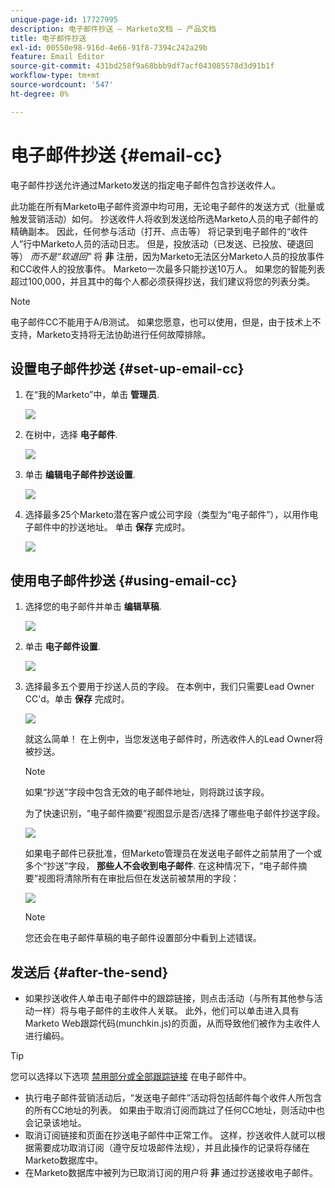 ```yaml
---
unique-page-id: 17727995
description: 电子邮件抄送 — Marketo文档 — 产品文档
title: 电子邮件抄送
exl-id: 00550e98-916d-4e66-91f8-7394c242a29b
feature: Email Editor
source-git-commit: 431bd258f9a68bbb9df7acf043085578d3d91b1f
workflow-type: tm+mt
source-wordcount: '547'
ht-degree: 0%

---
```


# 电子邮件抄送 {#email-cc}

电子邮件抄送允许通过Marketo发送的指定电子邮件包含抄送收件人。

此功能在所有Marketo电子邮件资源中均可用，无论电子邮件的发送方式（批量或触发营销活动）如何。 抄送收件人将收到发送给所选Marketo人员的电子邮件的精确副本。 因此，任何参与活动（打开、点击等） 将记录到电子邮件的“收件人”行中Marketo人员的活动日志。 但是，投放活动（已发送、已投放、硬退回等） _而不是“软退回”_ 将 **非** 注册，因为Marketo无法区分Marketo人员的投放事件和CC收件人的投放事件。 Marketo一次最多只能抄送10万人。 如果您的智能列表超过100,000，并且其中的每个人都必须获得抄送，我们建议将您的列表分类。

>[!NOTE]
>
>电子邮件CC不能用于A/B测试。 如果您愿意，也可以使用，但是，由于技术上不支持，Marketo支持将无法协助进行任何故障排除。

## 设置电子邮件抄送 {#set-up-email-cc}

1. 在“我的Marketo”中，单击 **管理员**.

   ![](assets/one.png)

1. 在树中，选择 **电子邮件**.

   ![](assets/two.png)

1. 单击 **编辑电子邮件抄送设置**.

   ![](assets/three.png)

1. 选择最多25个Marketo潜在客户或公司字段（类型为“电子邮件”），以用作电子邮件中的抄送地址。 单击 **保存** 完成时。

   ![](assets/four.png)

## 使用电子邮件抄送 {#using-email-cc}

1. 选择您的电子邮件并单击 **编辑草稿**.

   ![](assets/five.png)

1. 单击 **电子邮件设置**.

   ![](assets/six.png)

1. 选择最多五个要用于抄送人员的字段。 在本例中，我们只需要Lead Owner CC&#39;d。单击 **保存** 完成时。

   ![](assets/seven.png)

   就这么简单！ 在上例中，当您发送电子邮件时，所选收件人的Lead Owner将被抄送。

   >[!NOTE]
   >
   >如果“抄送”字段中包含无效的电子邮件地址，则将跳过该字段。

   为了快速识别，“电子邮件摘要”视图显示是否/选择了哪些电子邮件抄送字段。

   ![](assets/eight.png)

   如果电子邮件已获批准，但Marketo管理员在发送电子邮件之前禁用了一个或多个“抄送”字段， **那些人不会收到电子邮件**. 在这种情况下，“电子邮件摘要”视图将清除所有在审批后但在发送前被禁用的字段：

   ![](assets/removal.png)

   >[!NOTE]
   >
   >您还会在电子邮件草稿的电子邮件设置部分中看到上述错误。

## 发送后 {#after-the-send}

* 如果抄送收件人单击电子邮件中的跟踪链接，则点击活动（与所有其他参与活动一样）将与电子邮件的主收件人关联。 此外，他们可以单击进入具有Marketo Web跟踪代码(munchkin.js)的页面，从而导致他们被作为主收件人进行编码。

>[!TIP]
>
>您可以选择以下选项 [禁用部分或全部跟踪链接](/help/marketo/product-docs/email-marketing/general/functions-in-the-editor/disable-tracking-for-an-email-link.md) 在电子邮件中。

* 执行电子邮件营销活动后，“发送电子邮件”活动将包括邮件每个收件人所包含的所有CC地址的列表。 如果由于取消订阅而跳过了任何CC地址，则活动中也会记录该地址。
* 取消订阅链接和页面在抄送电子邮件中正常工作。 这样，抄送收件人就可以根据需要成功取消订阅（遵守反垃圾邮件法规），并且此操作的记录将存储在Marketo数据库中。
* 在Marketo数据库中被列为已取消订阅的用户将 **非** 通过抄送接收电子邮件。
